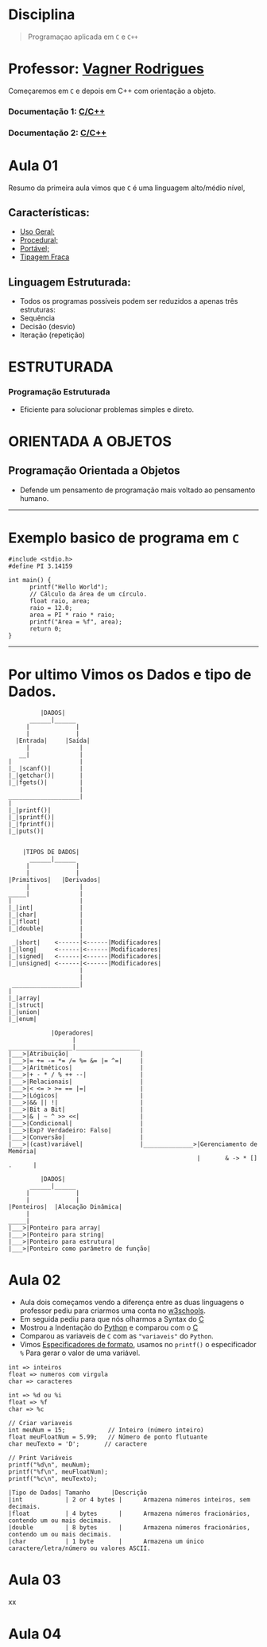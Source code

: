 # Disciplina 
> Programaçao aplicada em ``C`` e ``C++``
# Professor: [Vagner Rodrigues](https://github.com/professorvagner)

Começaremos em ``C``
e depois em C++ com orientação a objeto.
### Documentação 1: [C/C++](https://www.w3schools.com/c/)
### Documentação 2: [C/C++](https://cplusplus.com/reference/)
# Aula 01
Resumo da primeira aula vimos que ``C`` é uma linguagem alto/médio nível,
## Características:
- [Uso Geral;](https://arquivo.canaltech.com.br/software/c-a-linguagem-de-programacao-que-esta-em-tudo-o-que-voce-usa-19512/)
- [Procedural;](https://pt.stackoverflow.com/questions/195069/o-que-%C3%A9-programa%C3%A7%C3%A3o-procedural-e-n%C3%A3o-procedural)
- [Portável;](https://pt.stackoverflow.com/questions/93891/tradu%C3%A7%C3%A3o-da-palavra-portable-referindo-se-a-uma-linguagem-de-programa%C3%A7%C3%A3o)
- [Tipagem Fraca](https://www.treinaweb.com.br/blog/quais-as-diferencas-entre-tipagens-estatica-ou-dinamica-e-forte-ou-fraca)
## Linguagem Estruturada:
- Todos os programas possíveis podem ser reduzidos a apenas três estruturas:
- Sequência
- Decisão (desvio)
- Iteração (repetição)
# ESTRUTURADA
### Programação Estruturada
- Eficiente para solucionar
problemas simples e direto.
# ORIENTADA A OBJETOS
## Programação Orientada a Objetos
- Defende um pensamento de
programação mais voltado ao
pensamento humano.
___
# Exemplo basico de programa em ``C``
```
#include <stdio.h>
#define PI 3.14159

int main() {
      printf("Hello World");
      // Cálculo da área de um círculo.
      float raio, area;
      raio = 12.0;
      area = PI * raio * raio;
      printf("Area = %f", area);
      return 0;
}
```
___
# Por ultimo Vimos os Dados e tipo de Dados.
```
         |DADOS|
      ______|______
     |             |
     |             |
  |Entrada|     |Saída|
     |              |
   __|              |
|                   |
|_ |scanf()|        |
|_|getchar()|       |
|_|fgets()|         |
                    |
____________________|
|
|_|printf()|
|_|sprintf()|
|_|fprintf()|
|_|puts()|


```
```
    |TIPOS DE DADOS|
      ______|______
     |             |
     |             |
|Primitivos|   |Derivados|
     |              |
_____|              |
|                   |
|_|int|             |
|_|char|            |
|_|float|           |
|_|double|          |
                    |
 _|short|    <------|<------|Modificadores|
|_|long|     <------|<------|Modificadores|
|_|signed|   <------|<------|Modificadores|
|_|unsigned| <------|<------|Modificadores|
                    |
                    |
 ___________________|
|
|_|array|
|_|struct|
|_|union|
|_|enum|

```
```
            |Operadores|
                  |
__________________|__________________
|___>|Atribuição|                    |
|___>|= += -= *= /= %= &= |= ^=|     |
|___>|Aritméticos|                   |
|___>|+ - * / % ++ --|               |
|___>|Relacionais|                   |
|___>|< <= > >= == |=|               |
|___>|Lógicos|                       |
|___>|&& || !|                       |
|___>|Bit a Bit|                     |
|___>|& | ~ ^ >> <<|                 |
|___>|Condicional|                   |
|___>|Exp? Verdadeiro: Falso|        |
|___>|Conversão|                     |
|___>|(cast)variável|                |______________>|Gerenciamento de Memória|
                                                     |       & -> * [] .      |

```
```
         |DADOS|
      ______|______
     |             |
     |             |
|Ponteiros|  |Alocação Dinâmica|
     |
_____|  
|___>|Ponteiro para array|                 
|___>|Ponteiro para string|
|___>|Ponteiro para estrutura|
|___>|Ponteiro como parâmetro de função|
```
# Aula 02
- Aula dois começamos vendo a diferença entre as duas linguagens o professor pediu para criarmos uma conta no [w3schools](https://www.w3schools.com/).
- Em seguida pediu para que nós olharmos a Syntax do [C](https://www.w3schools.com/c/c_syntax.php)
- Mostrou a Indentação do [Python](https://www.w3schools.com/python/gloss_python_indentation.asp) e comparou com o [C](https://www.w3schools.com/c/)
- Comparou as variaveis de ``C`` com as ``"variaveis"`` do ``Python``.
- Vimos [Especificadores de formato](https://www.w3schools.com/c/c_variables.php), usamos no `printf()` o especificador `%` Para gerar o valor de uma variável.
```
int => inteiros
float => numeros com virgula
char => caracteres
```
```
int => %d ou %i
float => %f
char => %c
```
```
// Criar variaveis
int meuNum = 15;            // Inteiro (número inteiro)
float meuFloatNum = 5.99;   // Número de ponto flutuante
char meuTexto = 'D';       // caractere

// Print Variáveis
printf("%d\n", meuNum);
printf("%f\n", meuFloatNum);
printf("%c\n", meuTexto);
```
```
|Tipo de Dados| Tamanho	     |Descrição
|int	        | 2 or 4 bytes |      Armazena números inteiros, sem decimais.
|float	        | 4 bytes      |      Armazena números fracionários, contendo um ou mais decimais.
|double	        | 8 bytes      |      Armazena números fracionários, contendo um ou mais decimais. 
|char	        | 1 byte       |      Armazena um único caractere/letra/número ou valores ASCII.
```
# Aula 03
xx
# Aula 04

